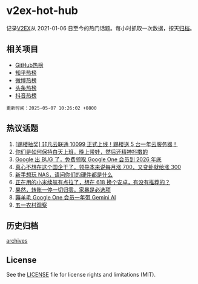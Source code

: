 # v2ex-hot-hub

 记录[V2EX](https://www.v2ex.com/)从 2021-01-06 日至今的热门话题。每小时抓取一次数据，按天[归档](archives)。
 
 ## 相关项目

- [GitHub热榜](https://github.com/it985/github-hot-hub)
- [知乎热榜](https://github.com/it985/zhihu-hot-hub)
- [微博热榜](https://github.com/it985/weibo-hot-hub)
- [头条热榜](https://github.com/it985/toutiao-hot-hub)
- [抖音热榜](https://github.com/it985/douyin-hot-hub)


 `更新时间：2025-05-07 10:26:02 +0800`

## 热议话题

1. [[踢楼抽奖] 非凡云联通 10099 正式上线！踢楼送 5 台一年云服务器！](https://www.v2ex.com/t/1129822)
1. [你们是如何保持白天上班，晚上带娃，然后还精神抖擞的](https://www.v2ex.com/t/1129865)
1. [Google 出 BUG 了，免费领取 Google One 会员到 2026 年底](https://www.v2ex.com/t/1129845)
1. [真心不想在这个国企干了，领导本来说每月涨 700，又变卦就给涨 300](https://www.v2ex.com/t/1129852)
1. [新手想玩 NAS，请问你们的硬件都是什么](https://www.v2ex.com/t/1129846)
1. [正在用的小米续航有点拉了，想在 618 换个安卓，有没有推荐的？](https://www.v2ex.com/t/1129918)
1. [果然，转账一停一切归零，家暴是必选项](https://www.v2ex.com/t/1130054)
1. [薅羊毛 Google One 会员一年带 Gemini AI](https://www.v2ex.com/t/1129860)
1. [五一农村观察](https://www.v2ex.com/t/1129904)

## 历史归档

[archives](archives)

## License

See the [LICENSE](LICENSE) file for license rights and limitations (MIT).
